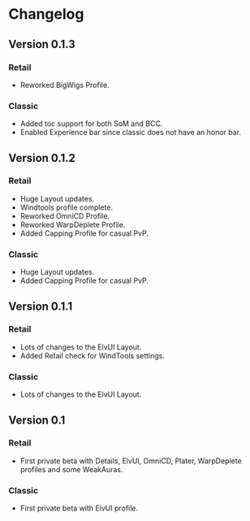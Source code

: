 # Changelog

## Version 0.1.3

### Retail

* Reworked BigWigs Profile.

### Classic

* Added toc support for both SoM and BCC.
* Enabled Experience bar since classic does not have an honor bar.

## Version 0.1.2

### Retail

* Huge Layout updates.
* Windtools profile complete.
* Reworked OmniCD Profile.
* Reworked WarpDeplete Profile.
* Added Capping Profile for casual PvP.

### Classic

* Huge Layout updates.
* Added Capping Profile for casual PvP.

## Version 0.1.1

### Retail

* Lots of changes to the ElvUI Layout.
* Added Retail check for WindTools settings.

### Classic

* Lots of changes to the ElvUI Layout.

## Version 0.1

### Retail

* First private beta with Details, ElvUI, OmniCD, Plater, WarpDeplete profiles and some WeakAuras.

### Classic

* First private beta with ElvUI profile.
